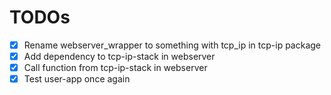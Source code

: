 # TODOs

- [x] Rename webserver_wrapper to something with tcp_ip in tcp-ip package
- [x] Add dependency to tcp-ip-stack in webserver
- [x] Call function from tcp-ip-stack in webserver
- [x] Test user-app once again
